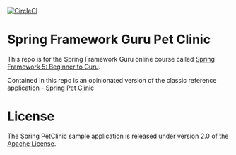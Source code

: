 [![CircleCI](https://circleci.com/gh/richard-ashby/sfg-pet-clinic/tree/master.svg?style=svg)](https://circleci.com/gh/richard-ashby/sfg-pet-clinic/tree/master)

# Spring Framework Guru Pet Clinic

This repo is for the Spring Framework Guru online course called [Spring Framework 5: Beginner to Guru](https://www.udemy.com/spring-framework-5-beginner-to-guru/?couponCode=GITHUB_SFGPETCLINIC).

Contained in this repo is an opinionated version of the classic reference application - [Spring Pet Clinic](https://github.com/spring-projects/spring-petclinic)


# License

The Spring PetClinic sample application is released under version 2.0 of the [Apache License](http://www.apache.org/licenses/LICENSE-2.0).